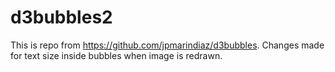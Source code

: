 # d3bubbles2
This is repo from https://github.com/jpmarindiaz/d3bubbles. Changes made for text size inside bubbles when image is redrawn.
